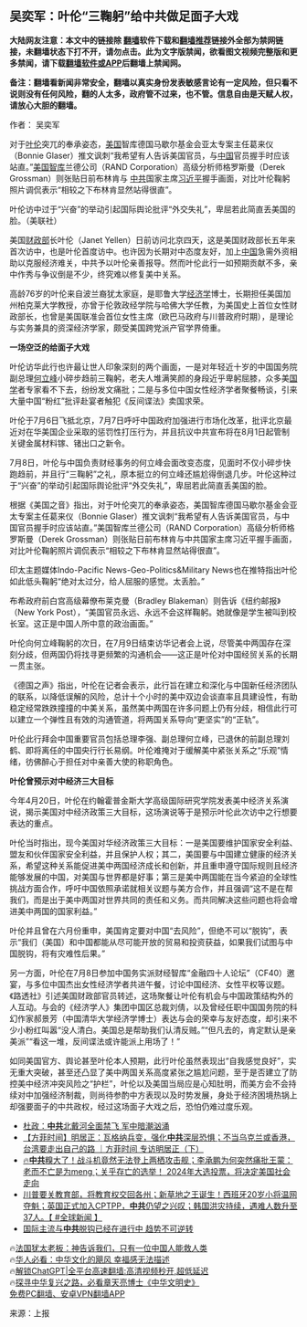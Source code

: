  <!-- 面包屑导航 --> <h2>吴奕军：叶伦“三鞠躬”给中共做足面子大戏</h2> <p class="notice"><b>大陆网友注意：本文中的链接除 <a href="https://github.com/bannedbook/fanqiang" >翻墙</a>软件下载和<a href="https://github.com/killgcd/justmysocks/blob/master/README.md">翻墙推荐</a>链接外全部为禁网链接，未翻墙状态下打不开，请勿点击。此为文字版禁闻，欲看图文视频完整版和更多禁闻，请下载<a href="https://github.com/bannedbook/fanqiang">翻墙软件或APP</a>后翻墙上禁闻网。</p><p>备注：翻墙看新闻非常安全，翻墙以真实身份发表敏感言论有一定风险，但只看不说则没有任何风险，翻的人太多，政府管不过来，也不管。信息自由是天赋人权，请放心大胆的翻墙。</b></p>  <div class="entry"> <p>作者： 吴奕军</p> <p id="summary">对于<a href="https://www.bannedbook.org/bnews/tag/%E5%8F%B6%E4%BC%A6/" class="st_tag internal_tag" rel="tag" title="标签 叶伦 下的日志">叶伦</a>突兀的奉承姿态，<a href="https://www.bannedbook.org/bnews/tag/%e7%be%8e%e5%9b%bd/" class="st_tag internal_tag" rel="tag" title="标签 美国 下的日志">美国</a>智库德国马歇尔基金会亚太专案主任葛来仪（Bonnie Glaser）推文讽刺“我希望有人告诉美国官员，与<span class='wp_keywordlink_affiliate'><a href="https://www.bannedbook.org/" title="中国" target="_blank">中国</a></span>官员握手时应该站直。”<a href="https://www.bannedbook.org/bnews/tag/%e7%be%8e%e5%9b%bd%e6%99%ba%e5%ba%93/" class="st_tag internal_tag" rel="tag" title="标签 美国智库 下的日志">美国智库</a>兰德公司（RAND Corporation）高级分析师格罗斯曼（Derek Grossman）则张贴日前布林肯与 <a href="https://www.bannedbook.org/bnews/tag/%e4%b8%ad%e5%85%b1/" class="st_tag internal_tag" rel="tag" title="标签 中共 下的日志">中共</a>国家主席<a href="https://www.bannedbook.org/bnews/tag/%e4%b9%a0%e8%bf%91%e5%b9%b3/" class="st_tag internal_tag" rel="tag" title="标签 习近平 下的日志">习近平</a>握手画面，对比叶伦鞠躬照片调侃表示“相较之下布林肯显然站得很直”。</p> <p id="conimg">叶伦访中过于“兴奋”的举动引起国际舆论批评“外交失礼”，卑屈若此简直丢美国的脸。（美联社）</p> <p>美国<a href="https://www.bannedbook.org/bnews/tag/%E8%B4%A2%E6%94%BF%E9%83%A8/" class="st_tag internal_tag" rel="tag" title="标签 财政部 下的日志">财政部</a>长叶伦（Janet Yellen）日前访问北京四天，这是美国财政部长五年来首次访中，也是叶伦首度访中。也许因为长期对中态度友好，加上<a href="https://www.bannedbook.org/bnews/tag/%E4%B8%AD%E5%9B%BD/" class="st_tag internal_tag" rel="tag" title="标签 中国 下的日志">中国</a>急需外资相助以克服经济难关，中共予以叶伦亲善报导。然而叶伦此行一如预期贡献不多，亲中作秀与争议倒是不少，终究难以修复美中关系。</p> <p>高龄76岁的叶伦来自波兰裔犹太家庭，是耶鲁大学<a href="https://www.bannedbook.org/bnews/tag/%E7%BB%8F%E6%B5%8E%E5%AD%A6/" class="st_tag internal_tag" rel="tag" title="标签 经济学 下的日志">经济学</a>博士，长期担任美国加州柏克莱大学教授，亦曾于伦敦政经学院与哈佛大学任教，为美国史上首位女性财政部长，也曾是美国联准会首位女性主席（欧巴马政府与川普政府时期），是理论与实务兼具的资深经济学家，颇受美国跨党派产官学界倚重。</p> <p><strong>一场空泛的给面子大戏</strong></p> <p>叶伦访华此行也许最让世人印象深刻的两个画面，一是对年轻近十岁的中国国务院副总理<a href="https://www.bannedbook.org/bnews/tag/%e4%bd%95%e7%ab%8b%e5%b3%b0/" class="st_tag internal_tag" rel="tag" title="标签 何立峰 下的日志">何立峰</a>小碎步趋前三鞠躬，老夫人堆满笑颜的身段近乎卑躬屈膝，众多美<span class='wp_keywordlink'><a href="https://www.bannedbook.org/forum24/" title="国学传统文化禁书" target="_blank">国学</a></span>者专家看不下去，纷纷发文痛批；二是与多位中国女性经济学者聚餐畅谈，引来大量中国“粉红”批评赴宴者触犯《反间谍法》卖国求荣。</p> <p>叶伦于7月6日飞抵北京，7月7日呼吁中国政府加强进行市场化改革，批评北京最近对在华美国企业采取的惩罚性打压行为，并且抗议中共宣布将在8月1日起管制关键金属材料镓、锗出口之新令。</p> <p>7月8日，叶伦与中国负责财经事务的何立峰会面改变态度，见面时不仅小碎步快跑趋前，并且行“三鞠躬”之礼，原本挺立的何立峰还尴尬得倒退几步。叶伦这种过于“兴奋”的举动引起国际舆论批评“外交失礼”，卑屈若此简直丢美国的脸。</p> <p>根据《美国之音》指出，对于叶伦突兀的奉承姿态，美国智库德国马歇尔基金会亚太专案主任葛来仪（Bonnie Glaser）推文讽刺“我希望有人告诉美国官员，与中国官员握手时应该站直。”美国智库兰德公司（RAND Corporation）高级分析师格罗斯曼（Derek Grossman）则张贴日前布林肯与中共国家主席习近平握手画面，对比叶伦鞠躬照片调侃表示“相较之下布林肯显然站得很直”。</p>  <p>印太主题媒体Indo-Pacific News-Geo-Politics&amp;Military News也在推特指出叶伦如此低头鞠躬“绝对太过分，给人屈服的感觉。太丢脸。”</p> <p>布希政府前白宫高级幕僚布莱克曼（Bradley Blakeman）则告诉《纽约邮报》（New York Post），“美国官员永远、永远不会这样鞠躬。她就像是学生被叫到校长室。这正是中国人所中意的政治画面。”</p> <p>叶伦向何立峰鞠躬的次日，在7月9日结束访华记者会上说，尽管美中两国存在深刻分歧，但两国仍将找寻更频繁的沟通机会——这正是叶伦对中国经贸关系的长期一贯主张。</p> <p>《德国之声》指出，叶伦在记者会表示，此行旨在建立和深化与中国新任经济团队的联系，以降低误解的风险，总计十个小时的美中双边会谈直率且具建设性，有助稳定经常跌跌撞撞的中美关系，虽然美中两国在许多问题上仍有分歧，相信此行可以建立一个弹性且有效的沟通管道，将两国关系导向“更坚实”的“正轨”。</p> <p>叶伦此行拜会中国重要官员包括总理李强、副总理何立峰，已退休的前副总理刘鹤、即将离任的中国央行行长易纲。叶伦难掩对于缓解美中紧张关系之“乐观”情绪，彷佛醉心于担任对中亲善大使的称职角色。</p>  <p><strong>叶伦曾预示对中经济三大目标</strong></p> <p>今年4月20日，叶伦在约翰霍普金斯大学高级国际研究学院发表美中经济关系演说，揭示美国对中经济政策三大目标，这场演说等于是预示叶伦此次访中之行想要表达的重点。</p> <p>叶伦当时指出，现今美国对华经济政策三大目标：一是美国要维护国家安全利益、盟友和伙伴国家安全利益，并且保护人权；其二，美国要与中国建立健康的经济关系，希望这种关系能促进美中两国经济成长和创新，并且重申遵守国际规则且经济能够发展的中国，对美国与世界都是好事；第三是美中两国能在当今紧迫的全球性挑战方面合作，呼吁中国依照承诺就相关议题与美方合作，并且强调“这不是在帮我们，而是出于美中两国对世界共同的责任和义务。而共同解决这些问题也将会增进美中两国的国家利益。”</p> <p>叶伦并且曾在六月份重申，美国肯定要对中国“去风险”，但绝不可以“脱钩”，表示“我们（美国）和中国都能从尽可能开放的贸易和投资获益，如果我们试图与中国脱钩，将有灾难性后果。”</p> <p>另一方面，叶伦在7月8日参加中国务实派财经智库“金融四十人论坛”（CF40）邀宴，与多位中国杰出女性经济学者共进午餐，讨论中国经济、女性平权等议题。《路透社》引述美国财政部官员转述，这场聚餐让叶伦有机会与中国政策结构外的人互动。与会的《经济学人》集团中国区总裁刘倩，以及曾经任职中国国务院的科幻作家郝景芳（中国清华大学经济学博士）表达与会的荣幸与友好态度，却引来不少小粉红叫嚣“没人清白。美国总是帮助我们认清反贼。”“但凡去的，肯定默认是亲美派”“看这一堆，反间谍法或许能派上用场了！”</p>  <p>如同美国官方、舆论甚至叶伦本人预期，此行叶伦虽然表现出“自我感觉良好”，实无重大突破，甚至还凸显了美中两国关系高度紧张之尴尬问题，至于是否建立了防控美中经济冲突风险之“护栏”，叶伦以及美国当局应是心知肚明，而美方会不会持续对中加强经济制裁，则尚待参酌中方表现以及时势发展，身处于经济困境热锅上却强要面子的中共政权，经过这场面子大戏之后，恐怕仍难过度乐观。</p> <!--<div id="taboola-mid-1"></div>--><ul class='op-related-articles' title='相关阅读'> <li><a href='https://www.bannedbook.org/bnews/comments/20230717/1908776.html' target='_blank'>杜政：<b>中共</b>北戴河全面禁飞 军中暗潮汹涌</a></li> <li><a href='https://www.bannedbook.org/bnews/comments/20230717/1908756.html' target='_blank'>【方菲时间】明居正：瓦格纳兵变，强化<b>中共</b>深层恐惧；不当乌克兰或香港，台湾要走出自己的路 ｜方菲时间 专访明居正（下）</a></li> <li><a href='https://www.bannedbook.org/bnews/bannedvideo/20230717/1908738.html' target='_blank'>🔥<b>中共</b>糗大了！战斗机竟然无法登上两栖攻击舰；李承鹏为何突然痛批王蒙：老而不亡是为meng；关乎存亡的选举！ 2024年大选投票，将决定美国社会走向</a></li> <li><a href='https://www.bannedbook.org/bnews/bannedvideo/20230717/1908736.html' target='_blank'>川普要关教育部，将教育权交回各州；新草地之王诞生！西班牙20岁小将温网夺魁；英国正式加入CPTPP，<b>中共</b>仍望之兴叹；韩国洪灾持续，遇难人数升至37人。【 #全球新闻 】</a></li> <li><a href='https://www.bannedbook.org/bnews/bannedvideo/20230717/1908706.html' target='_blank'>国际主流与<b>中共</b>脱钩已经在进行中 趋势不可逆转</a></li> </ul> <p class="texttj"> 🔥<a href="https://www.bannedbook.org/bnews/ssgc/20230219/1850782.html" target="_blank">法国犹太老板：神告诉我们，只有一位中国人能救人类</a><br/> 🔥<a href="https://www.bannedbook.org/bnews/comments/20220220/1694796.html" target="_blank">华人必看：中华文化的飓风 幸福感无法描述</a><br/> 🔥<a href="https://github.com/bannedbook/fanqiang/wiki/V2ray%E6%9C%BA%E5%9C%BA" target="_blank">解锁ChatGPT|全平台高速翻墙:高清视频秒开,超低延迟</a><br/> 🔥<a href="https://www.bannedbook.org/bnews/comments/20220808/1768773.html" target="_blank">探寻中华复兴之路，必看章天亮博士《中华文明史》</a><br/> <a href="https://github.com/bannedbook/fanqiang/wiki/%E7%A6%81%E9%97%BB%E7%BD%91%E5%AE%89%E5%8D%93%E7%BF%BB%E5%A2%99%E6%96%B0%E9%97%BBAPP" target="_blank">免费PC翻墙、安卓VPN翻墙APP</a><br/> </p><p class="src-info">来源：上报 </p><a name='sharetosocial'></a> <div style="margin-bottom:5px;padding-bottom:5px;clear:both"> <div id="archive-pix-1" class="banner-ads"> <!-- AuctionX Display platform tag START --> <div id="27602x728x90x621x_ADSLOT1" clicktrack="%%CLICK_URL_ESC%%"></div>  <!-- AuctionX Display platform tag END --> </div> <div id="archive-pix-2" class="banner-ads"> <!-- AuctionX Display platform tag START --> <div id="27556x300x250x621x_ADSLOT1" clicktrack="%%CLICK_URL_ESC%%" style="margin:0 auto;text-align:center"></div>  <!-- AuctionX Display platform tag END --> </div> </div>  <div id="archive-pix-1" class="banner-ads"> <!-- AuctionX Display platform tag START --> <div id="27603x728x90x621x_ADSLOT1" clicktrack="%%CLICK_URL_ESC%%"></div>  <!-- AuctionX Display platform tag END --> </div> </div><!--END ENTRY--> 